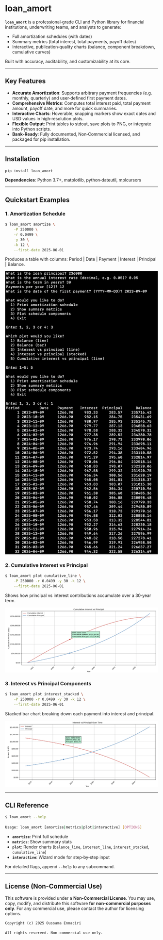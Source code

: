 # loan_amort

**`loan_amort`** is a professional‑grade CLI and Python library for financial institutions, underwriting teams, and analysts to generate:

- Full amortization schedules (with dates)
- Summary metrics (total interest, total payments, payoff dates)
- Interactive, publication‑quality charts (balance, component breakdown, cumulative curves)

Built with accuracy, auditability, and customizability at its core.

---

## Key Features

- **Accurate Amortization**: Supports arbitrary payment frequencies (e.g. monthly, quarterly) and user‑defined first payment dates.
- **Comprehensive Metrics**: Computes total interest paid, total payment amount, payoff date, and more for quick summaries.
- **Interactive Charts**: Hoverable, snapping markers show exact dates and USD values in high‑resolution plots.
- **Flexible Output**: Print tables to stdout, save plots to PNG, or integrate into Python scripts.
- **Bank‑Ready**: Fully documented, Non‑Commercial licensed, and packaged for pip installation.

---

## Installation

```bash
pip install loan_amort
```

**Dependencies**: Python 3.7+, matplotlib, python‑dateutil, mplcursors

---

## Quickstart Examples

### 1. Amortization Schedule

```bash
$ loan_amort amortize \
    -P 250000 \
    -r 0.0499 \
    -y 30 \
    -k 12 \
    --first-date 2025-06-01
```

Produces a table with columns: Period | Date | Payment | Interest | Principal | Balance.

![Amortization Schedule](./UI/amortization.png)

### 2. Cumulative Interest vs Principal

```bash
$ loan_amort plot cumulative_line \
    -P 250000 -r 0.0499 -y 30 -k 12 \
    --first-date 2025-06-01
```

Shows how principal vs interest contributions accumulate over a 30‑year term.

![Cumulative Chart](./UI/cumulative.png)

### 3. Interest vs Principal Components

```bash
$ loan_amort plot interest_stacked \
    -P 250000 -r 0.0499 -y 30 -k 12 \
    --first-date 2025-06-01
```

Stacked bar chart breaking down each payment into interest and principal.

![Interest vs Principal](./UI/interest_principal.png)

---

## CLI Reference

```bash
$ loan_amort --help

Usage: loan_amort [amortize|metrics|plot|interactive] [OPTIONS]
```

- **`amortize`**: Print full schedule
- **`metrics`**: Show summary stats
- **`plot`**: Render charts (`balance_line`, `interest_line`, `interest_stacked`, `cumulative_line`)
- **`interactive`**: Wizard mode for step‑by‑step input

For detailed flags, append `--help` to any subcommand.

---

## License (Non-Commercial Use)

This software is provided under a **Non-Commercial License**. You may use, copy, modify, and distribute this software **for non-commercial purposes only**. For any commercial use, please contact the author for licensing options.

```text
Copyright (c) 2025 Oussama Ennaciri

All rights reserved. Non-commercial use only.
```
